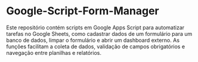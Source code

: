 # Google-Script-Form-Manager
Este repositório contém scripts em Google Apps Script para automatizar tarefas no Google Sheets, como cadastrar dados de um formulário para um banco de dados, limpar o formulário e abrir um dashboard externo. As funções facilitam a coleta de dados, validação de campos obrigatórios e navegação entre planilhas e relatórios.
